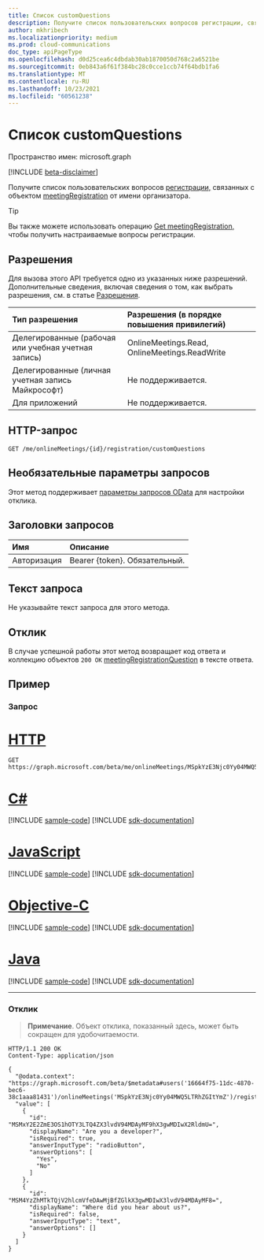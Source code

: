 ```yaml
---
title: Список customQuestions
description: Получите список пользовательских вопросов регистрации, связанных с объектом meetingRegistration.
author: mkhribech
ms.localizationpriority: medium
ms.prod: cloud-communications
doc_type: apiPageType
ms.openlocfilehash: d0d25cea6c4dbdab30ab1870050d768c2a6521be
ms.sourcegitcommit: 0eb843a6f61f384bc28c0cce1ccb74f64bdb1fa6
ms.translationtype: MT
ms.contentlocale: ru-RU
ms.lasthandoff: 10/23/2021
ms.locfileid: "60561238"
---
```

# <a name="list-customquestions"></a>Список customQuestions

Пространство имен: microsoft.graph

[!INCLUDE [beta-disclaimer](../../includes/beta-disclaimer.md)]

Получите список пользовательских вопросов [регистрации,](../resources/meetingregistrationquestion.md) связанных с объектом [meetingRegistration](../resources/meetingregistration.md) от имени организатора.

> [!TIP]
> Вы также можете использовать операцию [Get meetingRegistration,](meetingregistration-get.md) чтобы получить настраиваемые вопросы регистрации.

## <a name="permissions"></a>Разрешения

Для вызова этого API требуется одно из указанных ниже разрешений. Дополнительные сведения, включая сведения о том, как выбрать разрешения, см. в статье [Разрешения](/graph/permissions-reference).

| Тип разрешения | Разрешения (в порядке повышения привилегий) |
|:----------------|:--------------------------------------------|
| Делегированные (рабочая или учебная учетная запись) | OnlineMeetings.Read, OnlineMeetings.ReadWrite |
| Делегированные (личная учетная запись Майкрософт) | Не поддерживается. |
| Для приложений | Не поддерживается. |

## <a name="http-request"></a>HTTP-запрос
<!-- { "blockType": "ignored" } -->
```http
GET /me/onlineMeetings/{id}/registration/customQuestions
```

## <a name="optional-query-parameters"></a>Необязательные параметры запросов

Этот метод поддерживает [параметры запросов OData](/graph/query-parameters) для настройки отклика.

## <a name="request-headers"></a>Заголовки запросов

| Имя            | Описание               |
| :-------------- | :------------------------ |
| Авторизация   | Bearer {token}. Обязательный. |

## <a name="request-body"></a>Текст запроса

Не указывайте текст запроса для этого метода.

## <a name="response"></a>Отклик

В случае успешной работы этот метод возвращает код ответа и коллекцию объектов `200 OK` [meetingRegistrationQuestion](../resources/meetingregistrationquestion.md) в тексте ответа.

## <a name="example"></a>Пример

### <a name="request"></a>Запрос


# <a name="http"></a>[HTTP](#tab/http)
<!-- {
  "blockType": "request",
  "name": "list-custom-questions"
}-->

```msgraph-interactive
GET https://graph.microsoft.com/beta/me/onlineMeetings/MSpkYzE3Njc0Yy04MWQ5LTRhZGItYmZ/registration/customQuestions
```
# <a name="c"></a>[C#](#tab/csharp)
[!INCLUDE [sample-code](../includes/snippets/csharp/list-custom-questions-csharp-snippets.md)]
[!INCLUDE [sdk-documentation](../includes/snippets/snippets-sdk-documentation-link.md)]

# <a name="javascript"></a>[JavaScript](#tab/javascript)
[!INCLUDE [sample-code](../includes/snippets/javascript/list-custom-questions-javascript-snippets.md)]
[!INCLUDE [sdk-documentation](../includes/snippets/snippets-sdk-documentation-link.md)]

# <a name="objective-c"></a>[Objective-C](#tab/objc)
[!INCLUDE [sample-code](../includes/snippets/objc/list-custom-questions-objc-snippets.md)]
[!INCLUDE [sdk-documentation](../includes/snippets/snippets-sdk-documentation-link.md)]

# <a name="java"></a>[Java](#tab/java)
[!INCLUDE [sample-code](../includes/snippets/java/list-custom-questions-java-snippets.md)]
[!INCLUDE [sdk-documentation](../includes/snippets/snippets-sdk-documentation-link.md)]

---


### <a name="response"></a>Отклик

> **Примечание**. Объект отклика, показанный здесь, может быть сокращен для удобочитаемости.

<!-- {
  "blockType": "response",
  "name": "list-custom-questions",
  "@odata.type": "Collection(microsoft.graph.meetingRegistrationQuestion)"
}-->

```http
HTTP/1.1 200 OK
Content-Type: application/json

{
  "@odata.context": "https://graph.microsoft.com/beta/$metadata#users('16664f75-11dc-4870-bec6-38c1aaa81431')/onlineMeetings('MSpkYzE3Njc0Yy04MWQ5LTRhZGItYmZ')/registration/customQuestions",
  "value": [
    {
      "id": "MSMxY2E2ZmE3OS1hOTY3LTQ4ZX3lvdV94MDAyMF9hX3gwMDIwX2RldmU=",
      "displayName": "Are you a developer?",
      "isRequired": true,
      "answerInputType": "radioButton",
      "answerOptions": [
        "Yes",
        "No"
      ]
    },
    {
      "id": "MSM4YzZhMTkTQjV2hlcmVfeDAwMjBfZGlkX3gwMDIwX3lvdV94MDAyMF8=",
      "displayName": "Where did you hear about us?",
      "isRequired": false,
      "answerInputType": "text",
      "answerOptions": []
    }
  ]
}
```
